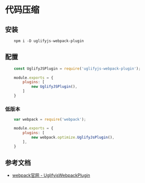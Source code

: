 # 代码压缩
## 安装
```
    npm i -D uglifyjs-webpack-plugin
``` 
## 配置
```js
    const UglifyJSPlugin = require('uglifyjs-webpack-plugin');
    
    module.exports = {
        plugins: [
            new UglifyJSPlugin(),
        ]
    }
```
### 低版本
```js
    var webpack = require('webpack');

    module.exports = {
        plugins: [
            new webpack.optimize.UglifyJsPlugin(),
        ],
    }
```

## 参考文档
* [webpack官网 - UglifyjsWebpackPlugin](https://doc.webpack-china.org/plugins/uglifyjs-webpack-plugin)